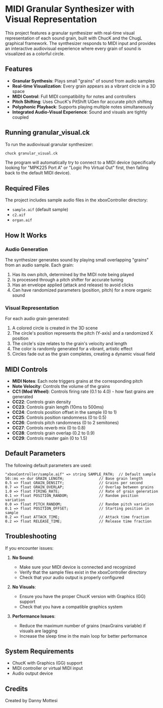 # MIDI Granular Synthesizer with Visual Representation

This project features a granular synthesizer with real-time visual representation of each sound grain, built with ChucK and the ChugL graphical framework. The synthesizer responds to MIDI input and provides an interactive audiovisual experience where every grain of sound is visualized as a colorful circle.

## Features

- **Granular Synthesis**: Plays small "grains" of sound from audio samples
- **Real-time Visualization**: Every grain appears as a vibrant circle in a 3D space
- **MIDI Control**: Full MIDI compatibility for notes and controllers
- **Pitch Shifting**: Uses ChucK's PitShift UGen for accurate pitch shifting
- **Polyphonic Playback**: Supports playing multiple notes simultaneously
- **Integrated Audio-Visual Experience**: Sound and visuals are tightly coupled

## Running granular_visual.ck

To run the audiovisual granular synthesizer:

```bash
chuck granular_visual.ck
```

The program will automatically try to connect to a MIDI device (specifically looking for "MPK225 Port A" or "Logic Pro Virtual Out" first, then falling back to the default MIDI device).

## Required Files

The project includes sample audio files in the xboxController directory:
- `sample.aif` (default sample)
- `c2.aif`
- `organ.aif`

## How It Works

### Audio Generation
The synthesizer generates sound by playing small overlapping "grains" from an audio sample. Each grain:
1. Has its own pitch, determined by the MIDI note being played
2. Is processed through a pitch shifter for accurate tuning
3. Has an envelope applied (attack and release) to avoid clicks
4. Can have randomized parameters (position, pitch) for a more organic sound

### Visual Representation
For each audio grain generated:
1. A colored circle is created in the 3D scene
2. The circle's position represents the pitch (Y-axis) and a randomized X position
3. The circle's size relates to the grain's velocity and length
4. The color is randomly generated for a vibrant, artistic effect
5. Circles fade out as the grain completes, creating a dynamic visual field

## MIDI Controls

- **MIDI Notes**: Each note triggers grains at the corresponding pitch
- **Note Velocity**: Controls the volume of the grains
- **CC1 (Mod Wheel)**: Controls firing rate (0.1 to 4.0) - how fast grains are generated
- **CC22**: Controls grain density
- **CC23**: Controls grain length (10ms to 500ms)
- **CC24**: Controls position offset in the sample (0 to 1)
- **CC25**: Controls position randomness (0 to 0.5)
- **CC26**: Controls pitch randomness (0 to 2 semitones)
- **CC27**: Controls reverb mix (0 to 0.8)
- **CC28**: Controls grain overlap (0.2 to 0.9)
- **CC29**: Controls master gain (0 to 1.5)

## Default Parameters

The following default parameters are used:

```chuck
"xboxController/sample.aif" => string SAMPLE_PATH;  // Default sample
50::ms => dur GRAIN_LENGTH;                // Base grain length
0.5 => float GRAIN_DENSITY;                // Grains per second
0.7 => float GRAIN_OVERLAP;                // Overlap between grains
1.0 => float FIRING_RATE;                  // Rate of grain generation
0.1 => float POSITION_RANDOM;              // Random position variation
0.0 => float PITCH_RANDOM;                 // Random pitch variation
0.1 => float POSITION_OFFSET;              // Starting position in sample
0.2 => float ATTACK_TIME;                  // Attack time fraction
0.2 => float RELEASE_TIME;                 // Release time fraction
```

## Troubleshooting

If you encounter issues:

1. **No Sound**: 
   - Make sure your MIDI device is connected and recognized
   - Verify that the sample files exist in the xboxController directory
   - Check that your audio output is properly configured

2. **No Visuals**:
   - Ensure you have the proper ChucK version with Graphics (GG) support
   - Check that you have a compatible graphics system

3. **Performance Issues**:
   - Reduce the maximum number of grains (maxGrains variable) if visuals are lagging
   - Increase the sleep time in the main loop for better performance

## System Requirements

- ChucK with Graphics (GG) support
- MIDI controller or virtual MIDI input
- Audio output device

## Credits

Created by Danny Mottesi
